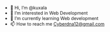 - 👋 Hi, I’m @kuxala
- 👀 I’m interested in Web Development
- 🌱 I’m currently learning Web development
- 📫 How to reach me Cyberdna12@gmail.com
<!---
kuxala/kuxala is a ✨ special ✨ repository because its `README.md` (this file) appears on your GitHub profile.
You can click the Preview link to take a look at your changes.
--->
